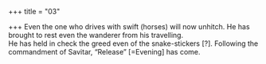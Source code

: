 +++
title = "03"

+++
Even the one who drives with swift (horses) will now unhitch. He has  brought to rest even the wanderer from his travelling.  
He has held in check the greed even of the snake-stickers [?]. Following  the commandment of Savitar, “Release” [=Evening] has come.  